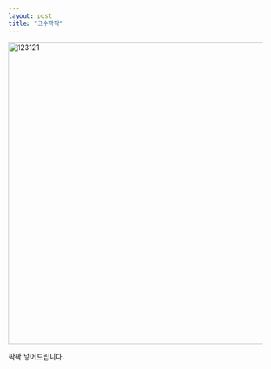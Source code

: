 ```yaml
---
layout: post
title: "고수팍팍"
---
```


<img width="600px" alt="123121" src="https://user-images.githubusercontent.com/81041256/114857937-d173c000-9e23-11eb-9242-e9c63400b283.jpg">

팍팍 넣어드립니다.

